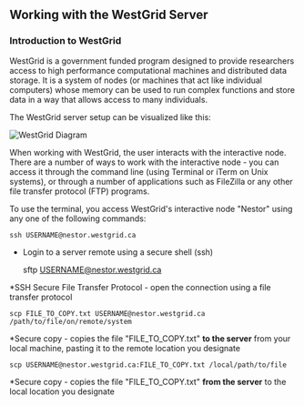 ## Working with the WestGrid Server ##

### Introduction to WestGrid ###
WestGrid is a government funded program designed to provide researchers access to high performance computational machines and distributed data storage. It is a system of nodes (or machines that act like individual computers) whose memory can be used to run complex functions and store data in a way that allows access to many individuals. 

The WestGrid server setup can be visualized like this:

![WestGrid Diagram](https://github.com/mairind/WestGridIntro/blob/master/Images/WestGridDiagram.jpg)

When working with WestGrid, the user interacts with the interactive node. There are a number of ways to work with the interactive node - you can access it through the command line (using Terminal or iTerm on Unix systems), or through a number of applications such as FileZilla or any other file transfer protocol (FTP) programs. 

To use the terminal, you access WestGrid's interactive node "Nestor" using any one of the following commands:

    ssh USERNAME@nestor.westgrid.ca

* Login to a server remote using a secure shell (ssh)


    sftp USERNAME@nestor.westgrid.ca

*SSH Secure File Transfer Protocol - open the connection using a file transfer protocol


    scp FILE_TO_COPY.txt USERNAME@nestor.westgrid.ca /path/to/file/on/remote/system

*Secure copy - copies the file "FILE_TO_COPY.txt" **to the server** from your local machine, pasting it to the remote location you designate


    scp USERNAME@nestor.westgrid.ca:FILE_TO_COPY.txt /local/path/to/file

*Secure copy - copies the file "FILE_TO_COPY.txt" **from the server** to the local location you designate